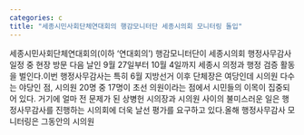 ```yaml
---
categories: c
title: "세종시민사회단체연대회의 행감모니터단 세종시의회 모니터링 돌입"
---
```

세종시민사회단체연대회의(이하 ‘연대회의’) 행감모니터단이 세종시의회 행정사무감사 일정 중 현장 방문 다음 날인 9월 27일부터 10월 4일까지 세종시 의정과 행정 검증 활동을 벌인다.이번 행정사무감사는 특히 6월 지방선거 이후 단체장은 여당인데 시의원 다수는 야당인 점, 시의원 20명 중 17명이 초선 의원이라는 점에서 시민들의 이목이 집중되어 있다. 거기에 얼마 전 문제가 된 상병헌 시의장과 시의원 사이의 불미스러운 일은 행정사무감사를 진행하는 시의회에 더욱 날선 평가를 요구하고 있다.올해 행정사무감사 모니터링은 그동안의 시의원